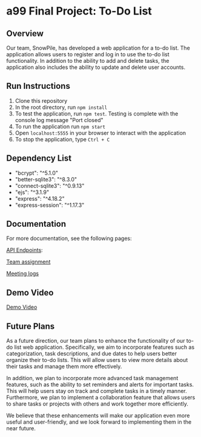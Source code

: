 # a99 Final Project: To-Do List

## Overview

Our team, SnowPile, has developed a web application for a to-do list. The application allows users to register and log in to use the to-do list functionality. In addition to the ability to add and delete tasks, the application also includes the ability to update and delete user accounts.

## Run Instructions

1. Clone this repository
2. In the root directory, run `npm install`
3. To test the application, run `npm test`. Testing is complete with the console log message "Port closed"
4. To run the application run `npm start`
5. Open `localhost:5555` in your browser to interact with the application
6. To stop the application, type `Ctrl + C`

## Dependency List

- "bcrypt": "^5.1.0"
- "better-sqlite3": "^8.3.0"
- "connect-sqlite3": "^0.9.13"
- "ejs": "^3.1.9"
- "express": "^4.18.2"
- "express-session": "^1.17.3"

## Documentation

For more documentation, see the following pages:

[API Endpoints](https://github.com/comp426-2023-spring/a99-SnowPile/blob/main/docs/api-endpoints.md): 

[Team assignment](https://github.com/comp426-2023-spring/a99-SnowPile/blob/main/docs/roles.md)

[Meeting logs](https://github.com/comp426-2023-spring/a99-SnowPile/blob/main/docs/meetings.md)

## Demo Video

[Demo Video](https://www.youtube.com/watch?v=PQ6qNqVRFZY&t=17s)

## Future Plans

As a future direction, our team plans to enhance the functionality of our to-do list web application. Specifically, we aim to incorporate features such as categorization, task descriptions, and due dates to help users better organize their to-do lists. This will allow users to view more details about their tasks and manage them more effectively.

In addition, we plan to incorporate more advanced task management features, such as the ability to set reminders and alerts for important tasks. This will help users stay on track and complete tasks in a timely manner. Furthermore, we plan to implement a collaboration feature that allows users to share tasks or projects with others and work together more efficiently. 

We believe that these enhancements will make our application even more useful and user-friendly, and we look forward to implementing them in the near future.
